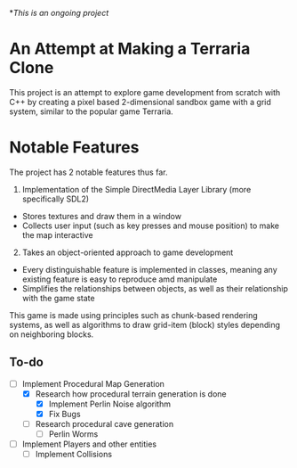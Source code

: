 **This is an ongoing project*

# An Attempt at Making a Terraria Clone
This project is an attempt to explore game development from scratch with C++ by creating a pixel based 2-dimensional sandbox game with a grid system, similar to the popular game Terraria.

# Notable Features
The project has 2 notable features thus far.
1. Implementation of the Simple DirectMedia Layer Library (more specifically SDL2)
  - Stores textures and draw them in a window
  - Collects user input (such as key presses and mouse position) to make the map interactive

2. Takes an object-oriented approach to game development
  - Every distinguishable feature is implemented in classes, meaning any existing feature is easy to reproduce amd manipulate
  - Simplifies the relationships between objects, as well as their relationship with the game state

This game is made using principles such as chunk-based rendering systems, as well as algorithms to draw grid-item (block) styles depending on neighboring blocks.

## To-do
- [ ] Implement Procedural Map Generation
  - [x] Research how procedural terrain generation is done
    - [x] Implement Perlin Noise algorithm
    - [x] Fix Bugs
  - [ ] Research procedural cave generation
    - [ ] Perlin Worms
- [ ] Implement Players and other entities
  - [ ] Implement Collisions
